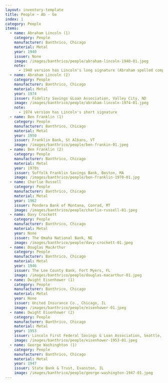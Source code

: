 ```yaml
---
layout: inventory-template
title: People ~ Ab - Ge
index: 1
category: People
items:
  - name: Abraham Lincoln (1)
    category: People
    manufacturer: Banthrico, Chicago
    material: Metal
    year: 1940
    issuer: None
    image: /images/banthrico/people/abraham-lincoln-1940-01.jpeg
    note: 
      - 1940 version has Lincoln's long signature (Abraham spelled completely)
  - name: Abraham Lincoln (2)
    category: People
    manufacturer: Banthrico, Chicago
    material: Metal
    year: 1974
    issuer: Fidelity Savings &Loan Association, Valley City, ND
    image: /images/banthrico/people/abraham-lincoln-1974-01.jpeg
    note: 
      - 1974 version has Lincoln's short signature
  - name: Ben Franklin (1)
    category: People
    manufacturer: Banthrico, Chicago
    material: Metal
    year: 1950
    issuer: Franklin Bank, St Albans, VT
    image: /images/banthrico/people/ben-frankin-01.jpeg
  - name: Ben Franklin (2)
    category: People
    manufacturer: Banthrico, Chicago
    material: Metal
    year: 1970s
    issuer: Suffolk Franklin Savings Bank, Boston, MA
    image: /images/banthrico/people/ben-franklin-1970-01.jpg
  - name: Charlie Russell
    category: People
    manufacturer: Banthrico, Chicago
    material: Metal
    year: 1962
    issuer: Pondera Bank of Montana, Conrad, MT
    image: /images/banthrico/people/charlie-russell-01.jpeg
  - name: Davy Crockett
    category: People
    manufacturer: Banthrico, Chicago
    material: Metal
    year: None
    issuer: The Omaha National Bank, NE
    image: /images/banthrico/people/davy-crockett-01.jpeg
  - name: Douglas MacArthur
    category: People
    manufacturer: Banthrico, Chicago
    material: Metal
    year: 1946
    issuer: The Lee County Bank, Fort Myers, FL
    image: /images/banthrico/people/douglas-macarthur-01.jpeg
  - name: Dwight Eisenhower (1)
    category: People
    manufacturer: Banthrico, Chicago
    material: Metal
    year: None
    issuer: United Insurance Co., Chicago, IL
    image: /images/banthrico/people/eisenhower-01.jpeg
  - name: Dwight Eisenhower (2)
    category: People
    manufacturer: Banthrico, Chicago
    material: Metal
    year: 1953
    issuer: Lincoln First Federal Savings & Loan Association, Seattle, WA
    image: /images/banthrico/people/eisenhower-1953-01.jpeg
  - name: George Washinghton (1)
    category: People
    manufacturer: Banthrico, Chicago
    material: Metal
    year: 1947
    issuer: State Bank & Trust, Evanston, IL
    image: /images/banthrico/people/george-washington-1947-01.jpeg
---
```

